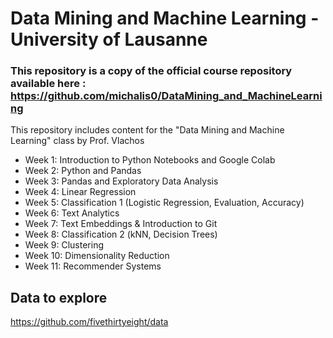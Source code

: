 # Data Mining and Machine Learning - University of Lausanne

### This repository is a copy of the official course repository available here : https://github.com/michalis0/DataMining_and_MachineLearning

This repository includes content for the "Data Mining and Machine Learning" class by Prof. Vlachos


- Week 1: Introduction to Python Notebooks and Google Colab
- Week 2: Python and Pandas
- Week 3: Pandas and Exploratory Data Analysis
- Week 4: Linear Regression
- Week 5: Classification 1 (Logistic Regression, Evaluation, Accuracy)
- Week 6: Text Analytics
- Week 7: Text Embeddings & Introduction to Git
- Week 8: Classification 2 (kNN, Decision Trees)
- Week 9: Clustering
- Week 10: Dimensionality Reduction
- Week 11: Recommender Systems


## Data to explore
https://github.com/fivethirtyeight/data
